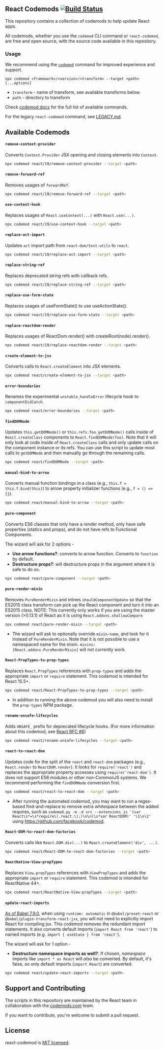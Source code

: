 ## React Codemods [![Build Status](https://travis-ci.org/reactjs/react-codemod.svg)](https://travis-ci.org/reactjs/react-codemod)

This repository contains a collection of codemods to help update React apps.

All codemods, whether you use the `codemod` CLI command or `react-codemod`, are free and open source, with the source code available in this repository.

### Usage

We recommend using the [`codemod`](go.codemod.com/react-codemod) command for improved experience and support.

`npx codemod <framework>/<version>/<transform> --target <path> [...options]`
* `transform` - name of transform, see available transforms below.
* `path` - directory to transform

Check [codemod docs](https://go.codemod.com/cli-docs]) for the full list of available commands.

For the legacy `react-codemod` command, see [LEGACY.md](https://github.com/reactjs/react-codemod/LEGACY.md).

## Available Codemods 

#### `remove-context-provider`

Converts `Context.Provider` JSX opening and closing elements into `Context`.

```sh
npx codemod react/19/remove-context-provider --target <path>
```

#### `remove-forward-ref`

Removes usages of `forwardRef`.

```sh
npx codemod react/19/remove-forward-ref --target <path>
```

#### `use-context-hook`

Replaces usages of `React.useContext(...)` with `React.use(...)`.

```sh
npx codemod react/19/use-context-hook --target <path>
```

#### `replace-act-import`

Updates `act` import path from `react-dom/test-utils` to `react`.

```sh
npx codemod react/19/replace-act-import --target <path>
```

#### `replace-string-ref`

Replaces deprecated string refs with callback refs.

```sh
npx codemod react/19/replace-string-ref --target <path>
```

#### `replace-use-form-state`

Replaces usages of useFormState() to use useActionState().

```sh
npx codemod react/19/replace-use-form-state --target <path>
```

#### `replace-reactdom-render`

Replaces usages of ReactDom.render() with createRoot(node).render().

```sh
npx codemod react/19/replace-reactdom-render --target <path>
```

#### `create-element-to-jsx`

Converts calls to `React.createElement` into JSX elements.

```sh
npx codemod react/create-element-to-jsx --target <path>
```

#### `error-boundaries`

Renames the experimental `unstable_handleError` lifecycle hook to `componentDidCatch`.

```sh
npx codemod react/error-boundaries --target <path>
```

#### `findDOMNode`

Updates `this.getDOMNode()` or `this.refs.foo.getDOMNode()` calls inside of
`React.createClass` components to `React.findDOMNode(foo)`. Note that it will
only look at code inside of `React.createClass` calls and only update calls on
the component instance or its refs. You can use this script to update most calls
to `getDOMNode` and then manually go through the remaining calls.

```sh
npx codemod react/findDOMNode --target <path>
```

#### `manual-bind-to-arrow`

Converts manual function bindings in a class (e.g., `this.f = this.f.bind(this)`) to arrow property initializer functions (e.g., `f = () => {}`).

```sh
npx codemod react/manual-bind-to-arrow --target <path>
```

#### `pure-component`

Converts ES6 classes that only have a render method, only have safe properties
(statics and props), and do not have refs to Functional Components.

The wizard will ask for 2 options -

* **Use arrow functions?**: converts to arrow function. Converts to `function` by default.
* **Destructure props?**: will destructure props in the argument where it is safe to do so.

```sh
npx codemod react/pure-component --target <path>
```

#### `pure-render-mixin`

Removes `PureRenderMixin` and inlines `shouldComponentUpdate` so that the ES2015
class transform can pick up the React component and turn it into an ES2015
class. NOTE: This currently only works if you are using the master version
(>0.13.1) of React as it is using `React.addons.shallowCompare`

```sh
npx codemod react/pure-render-mixin --target <path>
```

  * The wizard will ask to optionally override `mixin-name`, and look for it
   instead of `PureRenderMixin`. Note that it is not possible to use a
   namespaced name for the mixin. `mixins: [React.addons.PureRenderMixin]` will
   not currently work.

#### `React-PropTypes-to-prop-types`

Replaces `React.PropTypes` references with `prop-types` and adds the appropriate `import` or `require` statement. This codemod is intended for React 15.5+.

```sh
npx codemod react/React-PropTypes-to-prop-types --target <path>
```

  * In addition to running the above codemod you will also need to install the `prop-types` NPM package.

#### `rename-unsafe-lifecycles`

Adds `UNSAFE_` prefix for deprecated lifecycle hooks. (For more information about this codemod, see [React RFC #6](https://github.com/reactjs/rfcs/pull/6))

```sh
npx codemod react/rename-unsafe-lifecycles --target <path>
```

#### `react-to-react-dom`

Updates code for the split of the `react` and `react-dom` packages (e.g.,
`React.render` to `ReactDOM.render`). It looks for `require('react')` and
replaces the appropriate property accesses using `require('react-dom')`. It does
not support ES6 modules or other non-CommonJS systems. We recommend performing
the `findDOMNode` conversion first.

```sh
npx codemod react/react-to-react-dom --target <path>
```

  * After running the automated codemod, you may want to run a regex-based
    find-and-replace to remove extra whitespace between the added requires, such
    as `codemod.py -m -d src --extensions js '(var
    React\s*=\s*require\(.react.\);)\n\n(\s*var ReactDOM)' '\1\n\2'` using
    https://github.com/facebook/codemod.

#### `React-DOM-to-react-dom-factories`

Converts calls like `React.DOM.div(...)` to `React.createElement('div', ...)`.

```sh
npx codemod react/React-DOM-to-react-dom-factories --target <path>
```

#### `ReactNative-View-propTypes`

Replaces `View.propTypes` references with `ViewPropTypes` and adds the appropriate `import` or `require` statement. This codemod is intended for ReactNative 44+.

```sh
npx codemod react/ReactNative-View-propTypes --target <path>
```

#### `update-react-imports`

[As of Babel 7.9.0](https://babeljs.io/blog/2020/03/16/7.9.0#a-new-jsx-transform-11154-https-githubcom-babel-babel-pull-11154), when using `runtime: automatic` in `@babel/preset-react` or `@babel/plugin-transform-react-jsx`, you will not need to explicitly import React for compiling jsx. This codemod removes the redundant import statements. It also converts default imports (`import React from 'react'`) to named imports (e.g. `import { useState } from 'react'`).

The wizard will ask for 1 option -

* **Destructure namespace imports as well?**: If chosen, *namespace* imports like `import * as React` will *also* be converted. By default, it's false, so only default imports (`import React`) are converted.

```sh
npx codemod react/update-react-imports --target <path>
```

## Support and Contributing

The scripts in this repository are maintained by the React team in collaboration with the [codemods.com](https://codemods.com) team.

If you want to contribute, you're welcome to submit a pull request.

## License

react-codemod is [MIT licensed](./LICENSE).
